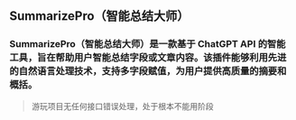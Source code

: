 ## SummarizePro（智能总结大师）

### SummarizePro（智能总结大师）是一款基于 ChatGPT API 的智能工具，旨在帮助用户智能总结字段或文章内容。该插件能够利用先进的自然语言处理技术，支持多字段赋值，为用户提供高质量的摘要和概括。

> 游玩项目无任何接口错误处理，处于根本不能用阶段

